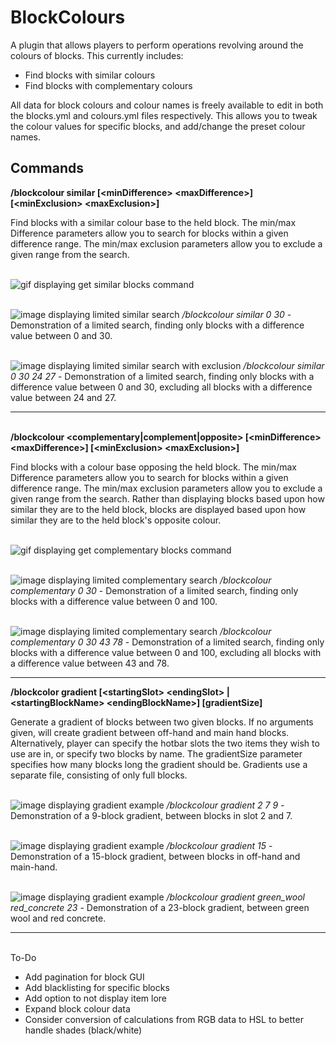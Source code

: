 # BlockColours

A plugin that allows players to perform operations revolving around the colours of blocks.
This currently includes:
* Find blocks with similar colours
* Find blocks with complementary colours

All data for block colours and colour names is freely available to edit in both the blocks.yml and colours.yml files respectively. This allows you to tweak the colour values for specific blocks, and add/change the preset colour names.

## Commands

**/blockcolour similar [\<minDifference> \<maxDifference>] [\<minExclusion> \<maxExclusion>]** 

Find blocks with a similar colour base to the held block. The min/max Difference parameters allow you to search for blocks within a given difference range. The min/max exclusion parameters allow you to exclude a given range from the search.

\
![gif displaying get similar blocks command](https://media.giphy.com/media/K9IoW3iFt7SLxymwkg/giphy.gif)

\
![image displaying limited similar search](https://i.imgur.com/AF9r43q.png)
*/blockcolour similar 0 30* - Demonstration of a limited search, finding only blocks with a difference value between 0 and 30.


\
![image displaying limited similar search with exclusion](https://i.imgur.com/NnNP3T4.png)
*/blockcolour similar 0 30 24 27* - Demonstration of a limited search, finding only blocks with a difference value between 0 and 30, excluding all blocks with a difference value between 24 and 27.



---

\
**/blockcolour <complementary|complement|opposite> [\<minDifference> \<maxDifference>] [\<minExclusion> \<maxExclusion>]** 

Find blocks with a colour base opposing the held block. The min/max Difference parameters allow you to search for blocks within a given difference range. The min/max exclusion parameters allow you to exclude a given range from the search.
Rather than displaying blocks based upon how similar they are to the held block, blocks are displayed based upon how similar they are to the held block's opposite colour.

\
![gif displaying get complementary blocks command](https://media.giphy.com/media/ltM8VBKuRMNxF5uGC9/giphy.gif)

\
![image displaying limited complementary search](https://i.imgur.com/fM1UPxN.png)
*/blockcolour complementary 0 30* - Demonstration of a limited search, finding only blocks with a difference value between 0 and 100.

\
![image displaying limited complementary search](https://i.imgur.com/CJsH94Z.png)
*/blockcolour complementary 0 30 43 78* - Demonstration of a limited search, finding only blocks with a difference value between 0 and 100, excluding all blocks with a difference value between 43 and 78.

---

**/blockcolor gradient [\<startingSlot> \<endingSlot> | \<startingBlockName> \<endingBlockName>] [gradientSize]**

Generate a gradient of blocks between two given blocks. If no arguments given, will create gradient between off-hand and main hand blocks. Alternatively, player can specify the hotbar slots the two items they wish to use are in, or specify two blocks by name. The gradientSize parameter specifies how many blocks long the gradient should be. Gradients use a separate file, consisting of only full blocks.

\
![image displaying gradient example](https://i.imgur.com/rMrlobo.png)
*/blockcolour gradient 2 7 9* - Demonstration of a 9-block gradient, between blocks in slot 2 and 7.

\
![image displaying gradient example](https://i.imgur.com/QYwAtgC.png)
*/blockcolour gradient 15* - Demonstration of a 15-block gradient, between blocks in off-hand and main-hand.

\
![image displaying gradient example](https://i.imgur.com/gnRRVQq.png)
*/blockcolour gradient green_wool red_concrete 23* - Demonstration of a 23-block gradient, between green wool and red concrete.

---

\
To-Do
* Add pagination for block GUI
* Add blacklisting for specific blocks
* Add option to not display item lore
* Expand block colour data
* Consider conversion of calculations from RGB data to HSL to better handle shades (black/white)

